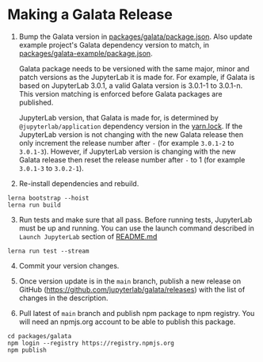 # Making a Galata Release

1. Bump the Galata version in [packages/galata/package.json](packages/galata/package.json). Also update example project's Galata dependency version to match, in [packages/galata-example/package.json](packages/galata-example/package.json).

    Galata package needs to be versioned with the same major, minor and patch versions as the JupyterLab it is made for. For example, if Galata is based on JupyterLab 3.0.1, a valid Galata version is 3.0.1-1 to 3.0.1-n. This version matching is enforced before Galata packages are published.

    JupyterLab version, that Galata is made for, is determined by  `@jupyterlab/application` dependency version in the [yarn.lock](yarn.lock). If the JupyterLab version is not changing with the new Galata release then only increment the release number after `-` (for example `3.0.1-2` to `3.0.1-3`). However, if JupyterLab version is changing with the new Galata release then reset the release number after `-` to 1 (for example `3.0.1-3` to `3.0.2-1`).

2. Re-install dependencies and rebuild.

```
lerna bootstrap --hoist
lerna run build
```

3. Run tests and make sure that all pass. Before running tests, JupyterLab must be up and running. You can use the launch command described in `Launch JupyterLab` section of [README.md](README.md#launch-jupyterlab)

```
lerna run test --stream
```

4. Commit your version changes.

5. Once version update is in the `main` branch, publish a new release on GitHub (https://github.com/jupyterlab/galata/releases) with the list of changes in the description.

6. Pull latest of `main` branch and publish npm package to npm registry. You will need an npmjs.org account to be able to publish this package.

```
cd packages/galata
npm login --registry https://registry.npmjs.org
npm publish
```
